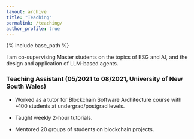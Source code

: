 ```yaml
---
layout: archive
title: "Teaching"
permalink: /teaching/
author_profile: true
---
```


{% include base_path %}

I am co-supervising Master students on the topics of ESG and AI, and the design and application of LLM-based agents.

###  Teaching Assistant (05/2021 to 08/2021, University of New South Wales)

* Worked as a tutor for Blockchain Software Architecture course with ~100 students at undergrad/postgrad levels.

* Taught weekly 2-hour tutorials.

* Mentored 20 groups of students on blockchain projects.
